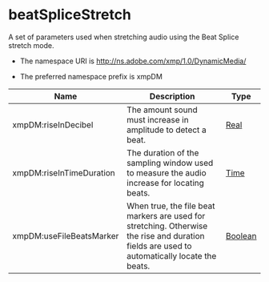 # beatSpliceStretch

A set of parameters used when stretching audio using the Beat Splice stretch mode.

- The namespace URI is http://ns.adobe.com/xmp/1.0/DynamicMedia/

- The preferred namespace prefix is xmpDM

|Name|Description|Type|
|----|-----------|----|
|xmpDM:riseInDecibel|The amount sound must increase in amplitude to detect a beat.  |[Real](./CoreProperties.md#real)|
|xmpDM:riseInTimeDuration|The duration of the sampling window used to measure the audio increase for locating beats.  |[Time](./Time.md)|
|xmpDM:useFileBeatsMarker|When true, the file beat markers are used for stretching. Otherwise the rise and duration fields are used to automatically locate the beats.  |[Boolean](./CoreProperties.md#boolean)|
